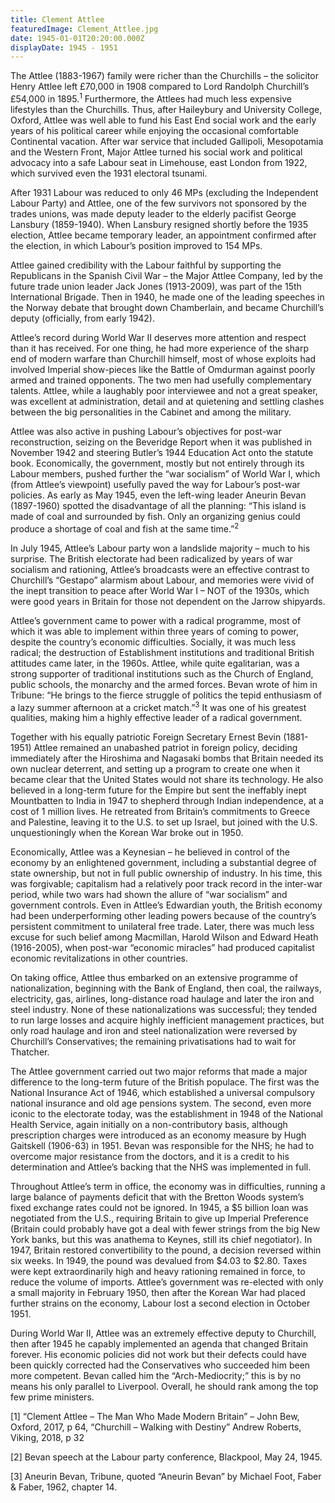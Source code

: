 ```yaml
---
title: Clement Attlee
featuredImage: Clement_Attlee.jpg
date: 1945-01-01T20:20:00.000Z
displayDate: 1945 - 1951
---
```


The Attlee (1883-1967) family were richer than the Churchills – the solicitor Henry Attlee left £70,000 in 1908 compared to Lord Randolph Churchill’s £54,000 in 1895.<sup>1</sup> Furthermore, the Attlees had much less expensive lifestyles than the Churchills. Thus, after Haileybury and University College, Oxford, Attlee was well able to fund his East End social work and the early years of his political career while enjoying the occasional comfortable Continental vacation. After war service that included Gallipoli, Mesopotamia and the Western Front, Major Attlee turned his social work and political advocacy into a safe Labour seat in Limehouse, east London from 1922, which survived even the 1931 electoral tsunami.

After 1931 Labour was reduced to only 46 MPs (excluding the Independent Labour Party) and Attlee, one of the few survivors not sponsored by the trades unions, was made deputy leader to the elderly pacifist George Lansbury (1859-1940). When Lansbury resigned shortly before the 1935 election, Attlee became temporary leader, an appointment confirmed after the election, in which Labour’s position improved to 154 MPs.

Attlee gained credibility with the Labour faithful by supporting the Republicans in the Spanish Civil War – the Major Attlee Company, led by the future trade union leader Jack Jones (1913-2009), was part of the 15th International Brigade. Then in 1940, he made one of the leading speeches in the Norway debate that brought down Chamberlain, and became Churchill’s deputy (officially, from early 1942).

Attlee’s record during World War II deserves more attention and respect than it has received. For one thing, he had more experience of the sharp end of modern warfare than Churchill himself, most of whose exploits had involved Imperial show-pieces like the Battle of Omdurman against poorly armed and trained opponents. The two men had usefully complementary talents. Attlee, while a laughably poor interviewee and not a great speaker, was excellent at administration, detail and at quietening and settling clashes between the big personalities in the Cabinet and among the military.

Attlee was also active in pushing Labour’s objectives for post-war reconstruction, seizing on the Beveridge Report when it was published in November 1942 and steering Butler’s 1944 Education Act onto the statute book. Economically, the government, mostly but not entirely through its Labour members, pushed further the “war socialism” of World War I, which (from Attlee’s viewpoint) usefully paved the way for Labour’s post-war policies. As early as May 1945, even the left-wing leader Aneurin Bevan (1897-1960) spotted the disadvantage of all the planning: “This island is made of coal and surrounded by fish. Only an organizing genius could produce a shortage of coal and fish at the same time.”<sup>2</sup>

In July 1945, Attlee’s Labour party won a landslide majority – much to his surprise. The British electorate had been radicalized by years of war socialism and rationing, Attlee’s broadcasts were an effective contrast to Churchill’s “Gestapo” alarmism about Labour, and memories were vivid of the inept transition to peace after World War I – NOT of the 1930s, which were good years in Britain for those not dependent on the Jarrow shipyards.

Attlee’s government came to power with a radical programme, most of which it was able to implement within three years of coming to power, despite the country’s economic difficulties. Socially, it was much less radical; the destruction of Establishment institutions and traditional British attitudes came later, in the 1960s. Attlee, while quite egalitarian, was a strong supporter of traditional institutions such as the Church of England, public schools, the monarchy and the armed forces. Bevan wrote of him in Tribune: “He brings to the fierce struggle of politics the tepid enthusiasm of a lazy summer afternoon at a cricket match.”<sup>3</sup> It was one of his greatest qualities, making him a highly effective leader of a radical government.

Together with his equally patriotic Foreign Secretary Ernest Bevin (1881-1951) Attlee remained an unabashed patriot in foreign policy, deciding immediately after the Hiroshima and Nagasaki bombs that Britain needed its own nuclear deterrent, and setting up a program to create one when it became clear that the United States would not share its technology. He also believed in a long-term future for the Empire but sent the ineffably inept Mountbatten to India in 1947 to shepherd through Indian independence, at a cost of 1 million lives. He retreated from Britain’s commitments to Greece and Palestine, leaving it to the U.S. to set up Israel, but joined with the U.S. unquestioningly when the Korean War broke out in 1950.

Economically, Attlee was a Keynesian – he believed in control of the economy by an enlightened government, including a substantial degree of state ownership, but not in full public ownership of industry. In his time, this was forgivable; capitalism had a relatively poor track record in the inter-war period, while two wars had shown the allure of “war socialism” and government controls. Even in Attlee’s Edwardian youth, the British economy had been underperforming other leading powers because of the country’s persistent commitment to unilateral free trade. Later, there was much less excuse for such belief among Macmillan, Harold Wilson and Edward Heath (1916-2005), when post-war “economic miracles” had produced capitalist economic revitalizations in other countries.

On taking office, Attlee thus embarked on an extensive programme of nationalization, beginning with the Bank of England, then coal, the railways, electricity, gas, airlines, long-distance road haulage and later the iron and steel industry. None of these nationalizations was successful; they tended to run large losses and acquire highly inefficient management practices, but only road haulage and iron and steel nationalization were reversed by Churchill’s Conservatives; the remaining privatisations had to wait for Thatcher.

The Attlee government carried out two major reforms that made a major difference to the long-term future of the British populace. The first was the National Insurance Act of 1946, which established a universal compulsory national insurance and old age pensions system. The second, even more iconic to the electorate today, was the establishment in 1948 of the National Health Service, again initially on a non-contributory basis, although prescription charges were introduced as an economy measure by Hugh Gaitskell (1906-63) in 1951. Bevan was responsible for the NHS; he had to overcome major resistance from the doctors, and it is a credit to his determination and Attlee’s backing that the NHS was implemented in full.

Throughout Attlee’s term in office, the economy was in difficulties, running a large balance of payments deficit that with the Bretton Woods system’s fixed exchange rates could not be ignored. In 1945, a $5 billion loan was negotiated from the U.S., requiring Britain to give up Imperial Preference (Britain could probably have got a deal with fewer strings from the big New York banks, but this was anathema to Keynes, still its chief negotiator). In 1947, Britain restored convertibility to the pound, a decision reversed within six weeks. In 1949, the pound was devalued from $4.03 to \$2.80. Taxes were kept extraordinarily high and heavy rationing remained in force, to reduce the volume of imports. Attlee’s government was re-elected with only a small majority in February 1950, then after the Korean War had placed further strains on the economy, Labour lost a second election in October 1951.

During World War II, Attlee was an extremely effective deputy to Churchill, then after 1945 he capably implemented an agenda that changed Britain forever. His economic policies did not work but their defects could have been quickly corrected had the Conservatives who succeeded him been more competent. Bevan called him the “Arch-Mediocrity;” this is by no means his only parallel to Liverpool. Overall, he should rank among the top few prime ministers.

\[1] “Clement Attlee – The Man Who Made Modern Britain” – John Bew, Oxford, 2017, p 64, “Churchill – Walking with Destiny” Andrew Roberts, Viking, 2018, p 32

\[2] Bevan speech at the Labour party conference, Blackpool, May 24, 1945.

\[3] Aneurin Bevan, Tribune, quoted “Aneurin Bevan” by Michael Foot, Faber & Faber, 1962, chapter 14.
